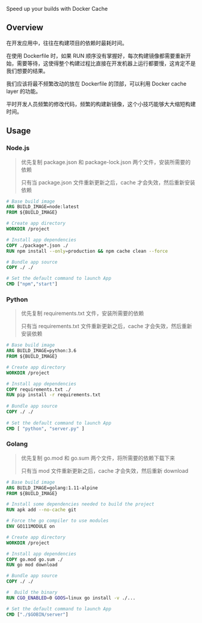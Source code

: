 Speed up your builds with Docker Cache

## Overview
在开发应用中，往往在构建项目的依赖时最耗时间。

在使用 Dockerfile 时，如果 RUN 顺序没有掌握好，每次构建镜像都需要重新开始，需要等待，这使得整个构建过程比直接在开发机器上运行都要慢，这肯定不是我们想要的结果。

我们应该将最不频繁改动的放在 Dockerfile 的顶部，可以利用 Docker cache layer 的功能。

平时开发人员频繁的修改代码，频繁的构建新镜像，这个小技巧能够大大缩短构建时间。

## Usage

### Node.js

> 优先复制 package.json 和 package-lock.json 两个文件，安装所需要的依赖
>
> 只有当 package.json 文件重新更新之后，cache 才会失效，然后重新安装依赖

```dockerfile
# Base build image
ARG BUILD_IMAGE=node:latest
FROM ${BUILD_IMAGE}

# Create app directory
WORKDIR /project

# Install app dependencies
COPY ./package*.json ./
RUN npm install --only=production && npm cache clean --force

# Bundle app source
COPY ./ ./

# Set the default command to launch App
CMD ["npm","start"]
```
### Python

> 优先复制 requirements.txt 文件，安装所需要的依赖
>
> 只有当 requirements.txt 文件重新更新之后，cache 才会失效，然后重新安装依赖

```dockerfile
# Base build image
ARG BUILD_IMAGE=python:3.6
FROM ${BUILD_IMAGE}

# Create app directory
WORKDIR /project

# Install app dependencies
COPY requirements.txt ./
RUN pip install -r requirements.txt
 
# Bundle app source
COPY ./ ./
 
# Set the default command to launch App
CMD [ "python", "server.py" ]
```
### Golang

> 优先复制 go.mod 和 go.sum 两个文件，将所需要的依赖下载下来
>
> 只有当 mod 文件重新更新之后，cache 才会失效，然后重新 download

```dockerfile
# Base build image
ARG BUILD_IMAGE=golang:1.11-alpine
FROM ${BUILD_IMAGE}

# Install some dependencies needed to build the project
RUN apk add --no-cache git

# Force the go compiler to use modules
ENV GO111MODULE on

# Create app directory
WORKDIR /project

# Install app dependencies
COPY go.mod go.sum ./
RUN go mod download

# Bundle app source
COPY ./ ./

#  Build the binary
RUN CGO_ENABLED=0 GOOS=linux go install -v ./...

# Set the default command to launch App
CMD ["./$GOBIN/server"]
```

